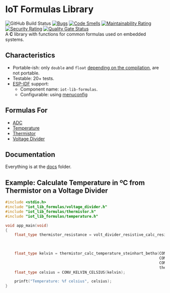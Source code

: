 # IoT Formulas Library

![GitHub Build Status](https://github.com/gfurtadoalmeida/iot-lib-formulas/actions/workflows/release.yml/badge.svg) [![Bugs](https://sonarcloud.io/api/project_badges/measure?project=iot_lib_formulas&metric=bugs)](https://sonarcloud.io/summary/new_code?id=iot_lib_formulas) [![Code Smells](https://sonarcloud.io/api/project_badges/measure?project=iot_lib_formulas&metric=code_smells)](https://sonarcloud.io/summary/new_code?id=iot_lib_formulas) [![Maintainability Rating](https://sonarcloud.io/api/project_badges/measure?project=iot_lib_formulas&metric=sqale_rating)](https://sonarcloud.io/summary/new_code?id=iot_lib_formulas) [![Security Rating](https://sonarcloud.io/api/project_badges/measure?project=iot_lib_formulas&metric=security_rating)](https://sonarcloud.io/summary/new_code?id=iot_lib_formulas) [![Quality Gate Status](https://sonarcloud.io/api/project_badges/measure?project=iot_lib_formulas&metric=alert_status)](https://sonarcloud.io/summary/new_code?id=iot_lib_formulas)  
A **C** library with functions for common formulas used on embedded systems.  

## Characteristics

* Portable-ish: only `double` and `float` [depending on the compilation](https://github.com/gfurtadoalmeida/iot-lib-formulas/wiki/Choosing-the-Decimal-Type), are not portable.
* Testable: 20+ tests.
* [ESP-IDF](https://docs.espressif.com/projects/esp-idf/en/latest/esp32/get-started/) support:  
   * Component name: `iot-lib-formulas`.
   * Configurable: using [menuconfig](https://docs.espressif.com/projects/esp-idf/en/latest/esp32/api-reference/kconfig.html)

## Formulas For

* [ADC](https://github.com/gfurtadoalmeida/iot-lib-formulas/wiki/ADC)
* [Temperature](https://github.com/gfurtadoalmeida/iot-lib-formulas/wiki/Temperature)
* [Thermistor](https://github.com/gfurtadoalmeida/iot-lib-formulas/wiki/Thermistor)
* [Voltage Divider](https://github.com/gfurtadoalmeida/iot-lib-formulas/wiki/Voltage-Divider)

## Documentation

Everything is at the [docs](/docs) folder.

## Example: Calculate Temperature in ºC from Thermistor on a Voltage Divider

```cpp
#include <stdio.h>
#include "iot_lib_formulas/voltage_divider.h"
#include "iot_lib_formulas/thermistor.h"
#include "iot_lib_formulas/temperature.h"

void app_main(void)
{
    float_type thermistor_resistance = volt_divider_resistive_calc_resistor_2(5.0,     // 5V in.
                                                                              10000.0, // 10K resistor 1
                                                                              2.5);    // 2.5V out.

    float_type kelvin = thermistor_calc_temperature_steinhart_betha(COMMON_THERM_PROBE_AMBIENT_TEMP_KELVIN,
                                                                    COMMON_THERM_PROBE_RESISTANCE,
                                                                    COMMON_THERM_PROBE_BETHA,
                                                                    thermistor_resistance);
    float_type celsius = CONV_KELVIN_CELSIUS(kelvin);

    prinft("Temperature: %f celsius", celsius);
}
```
